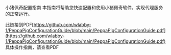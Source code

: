 小猪佩奇配置指南
本指南将帮助您快速配置和使用小猪佩奇软件，实现代理服务的正常运行。

此链接到PDF[https://github.com/wlabby-1/PeppaPigConfigurationGuide/blob/main/PeppaPigConfigurationGuide.pdf](https://github.com/wlabby-1/PeppaPigConfigurationGuide/blob/main/PeppaPigConfigurationGuide.pdf)
具体操作指南，请查看PDF
